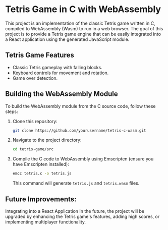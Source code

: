 # Tetris Game in C with WebAssembly

This project is an implementation of the classic Tetris game written in C, compiled to WebAssembly (Wasm) to run in a web browser. 
The goal of this project is to provide a Tetris game engine that can be easily integrated into a React application using the generated JavaScript module.

## Tetris Game Features

- Classic Tetris gameplay with falling blocks.
- Keyboard controls for movement and rotation.
- Game over detection.

## Building the WebAssembly Module

To build the WebAssembly module from the C source code, follow these steps:

1. Clone this repository:

   ```bash
   git clone https://github.com/yourusername/tetris-c-wasm.git
   ```

2. Navigate to the project directory:

   ```bash
   cd tetris-game/src
   ```

3. Compile the C code to WebAssembly using Emscripten (ensure you have Emscripten installed):

   ```bash
   emcc tetris.c -o tetris.js
   ```

   This command will generate `tetris.js` and `tetris.wasm` files.

## Future Improvements:
  Integrating into a React Application
In the future, the project will be upgraded by enhancing the Tetris game's features, adding high scores, or implementing multiplayer functionality. 
